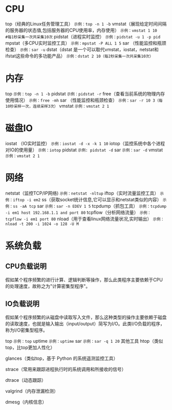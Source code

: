 # CPU
top（经典的Linux任务管理工具）
`示例：top -n 1 -b`
vmstat（展现给定时间间隔的服务器的状态值,包括服务器的CPU使用率，内存使用）
`示例：vmstat 1 10    #每1秒采集一次共采集10次`
pidstat（进程实时监控）
`示例：pidstat -u 1 -p pid`
mpstat（多CPU实时监控工具）
`示例：mpstat -P ALL 1 5`
sar （性能监控和瓶颈检查）
`示例：sar -u`
dstat（dstat 是一个可以取代vmstat，iostat，netstat和ifstat这些命令的多功能产品）
`示例：dstat 2 10（每2秒采集一次共采集10次）`


# 内存
top
`示例：top -n 1 -b`
pidstat
`示例：pidstat -r`
free（查看当前系统的物理内存使用情况）
`示例：free -mh`
sar （性能监控和瓶颈检查）
`示例：sar -r 10 3（每10秒采样一次，连续采样3次）`
vmstat
`示例：vmstat 2 1`


# 磁盘IO
iostat （IO实时监控）
`示例：iostat -d -x -k 1 10`
iotop（监控系统中各个进程对IO的使用量）
`示例：iotop`
pidstat
`示例: pidstat -d`
sar
`示例：sar -d`
vmstat
`示例：vmstat 2 1`


# 网络
netstat（监控TCP/IP网络)
`示例：netstat -nltup`
iftop（实时流量监控工具）
`示例：iftop -i em2`
ss（获取socket统计信息,它可以显示和netstat类似的内容）
`示例：ss -aA tcp`
sar
`示例：sar -n EDEV 1 5`
tcpdump（抓包工具）
`示例：tcpdump -i em1 host 192.168.1.1 and port 80`
tcpflow（分析网络流量）
`示例：tcpflow -i em1 port 80`
nload（用于查看linux网络流量状况,实时输出）
`示例：nload -t 200 -i 1024 -o 128 -U M`


# 系统负载
## CPU负载说明
假如某个程序频繁的进行计算、逻辑判断等操作，那么此类程序主要依赖于CPU的处理速度，故称之为"计算密集型程序"。

## IO负载说明
假如某个程序频繁的从磁盘中读取写入文件，那么这种类型的操作主要依赖于磁盘的读取速度，也就是输入输出（input/output）简写为I/O。此类I/O负载的程序，称为I/O密集型程序。

top
`示例：top`
uptime
`示例：uptime`
sar
`示例：sar -q 1 20`
其他工具
htop（类似top，比top更加人性化）

glances（类似top，基于 Python 的系统遥测监控工具）

strace（常用来跟踪进程执行时的系统调用和所接收的信号）

dtrace（动态跟踪）

valgrind（内存泄漏检测）

dmesg（内核信息）